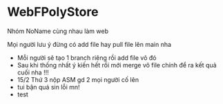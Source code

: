 # WebFPolyStore
Nhóm NoName cùng nhau làm web

Mọi người lưu ý đừng có add file hay pull file lên main nha 
- Mỗi người sẽ tạo 1 branch riêng rồi add file vô đó 
- Sau khi thống nhất ý kiến hết rồi mới merge vô file chính để ra kết quả cuối nha !!!
- 15/2 Thứ 3 nộp ASM gd 2 mọi người cố lên
- tui bận quá sin lỗi mn!
- test